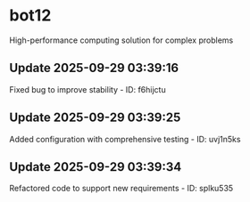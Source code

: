# bot12
High-performance computing solution for complex problems

## Update 2025-09-29 03:39:16
Fixed bug to improve stability - ID: f6hijctu


## Update 2025-09-29 03:39:25
Added configuration with comprehensive testing - ID: uvj1n5ks


## Update 2025-09-29 03:39:34
Refactored code to support new requirements - ID: splku535

